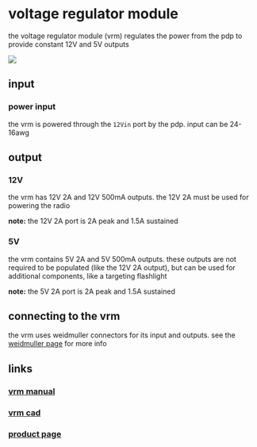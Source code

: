 # voltage regulator module

the voltage regulator module (vrm) regulates the power from the pdp to provide constant 12V and 5V outputs

![](https://cdn3.volusion.com/vyfsn.knvgw/v/vspfiles/photos/am-2857-2.jpg?1442240393)

## input

### power input

the vrm is powered through the `12Vin` port by the pdp. input can be 24-16awg

## output

### 12V

the vrm has 12V 2A and 12V 500mA outputs. the 12V 2A must be used for powering the radio

**note:** the 12V 2A port is 2A peak and 1.5A sustained

### 5V

the vrm contains 5V 2A and 5V 500mA outputs. these outputs are not required to be populated (like the 12V 2A output), but can be used for additional components, like a targeting flashlight

**note:** the 5V 2A port is 2A peak and 1.5A sustained

## connecting to the vrm

the vrm uses weidmuller connectors for its input and outputs. see the [weidmuller page](../electrical/weidmuller.md) for more info

## links

### [vrm manual](http://www.ctr-electronics.com/VRM%20User's%20Guide.pdf)
### [vrm cad](http://www.ctr-electronics.com/downloads/cad/VRM_CAD.zip)
### [product page](http://www.ctr-electronics.com/vrm.html)